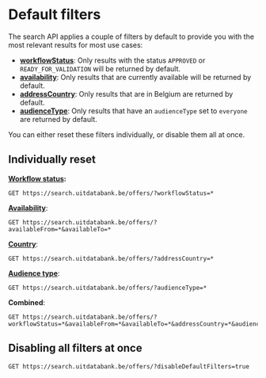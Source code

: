# Default filters

The search API applies a couple of filters by default to provide you with the most relevant results for most use cases:

* [**workflowStatus**](/searching/workflow-status.md): Only results with the status `APPROVED` or `READY_FOR_VALIDATION` will be returned by default.
* [**availability**](/searching/availability.md): Only results that are currently available will be returned by default.
* [**addressCountry**](/searching/address.md): Only results that are in Belgium are returned by default.
* [**audienceType**](/searching/audience-type.md): Only results that have an `audienceType` set to `everyone` are returned by default.

You can either reset these filters individually, or disable them all at once.

## Individually reset

[**Workflow status**](/searching/workflow-status.md)**:**

```
GET https://search.uitdatabank.be/offers/?workflowStatus=*
```

[**Availability**](/searching/availability.md):

```
GET https://search.uitdatabank.be/offers/?availableFrom=*&availableTo=*
```

[**Country**](/searching/address.md):

```
GET https://search.uitdatabank.be/offers/?addressCountry=*
```

[**Audience type**](/searching/audience-type.md):

```
GET https://search.uitdatabank.be/offers/?audienceType=*
```

**Combined**:

```
GET https://search.uitdatabank.be/offers/?workflowStatus=*&availableFrom=*&availableTo=*&addressCountry=*&audienceType=*
```

## Disabling all filters at once

```
GET https://search.uitdatabank.be/offers/?disableDefaultFilters=true
```




